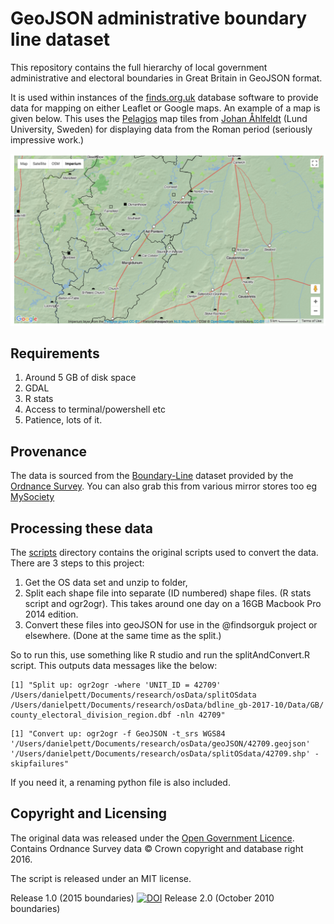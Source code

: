 # GeoJSON administrative boundary line dataset

This repository contains the full hierarchy of local government administrative and electoral boundaries in
Great Britain in GeoJSON format. 

It is used within instances of the
[finds.org.uk](https://github.com/findsorguk/findsorguk) database software to provide data for mapping on either Leaflet or Google maps. An example of a map is given below. This uses the [Pelagios](http://commons.pelagios.org/) map tiles from [Johan Åhlfeldt](http://pelagios.org/maps/greco-roman/) (Lund University, Sweden) for displaying data from the Roman period (seriously impressive work.) 

![](images/mapExample.png)

## Requirements

1. Around 5 GB of disk space
2. GDAL 
3. R stats
4. Access to terminal/powershell etc
4. Patience, lots of it.

## Provenance

The data is sourced from the
[Boundary-Line](https://www.ordnancesurvey.co.uk/business-and-government/products/boundary-line.html)
dataset provided by the [Ordnance Survey](https://www.ordnancesurvey.co.uk/). You can also grab this from various mirror stores too eg [MySociety](http://parlvid.mysociety.org/os/)

## Processing these data

The [scripts](scripts) directory contains the original scripts used to convert the data. There are 3 steps to this project:

1. Get the OS data set and unzip to folder,
2. Split each shape file into separate (ID numbered) shape files. (R stats script and ogr2ogr). This takes around one day on a 16GB Macbook Pro 2014 edition.
3. Convert these files into geoJSON for use in the @findsorguk project or elsewhere. (Done at the same time as the split.)

So to run this, use something like R studio and run the splitAndConvert.R script. This outputs data messages like the below:

````
[1] "Split up: ogr2ogr -where 'UNIT_ID = 42709' /Users/danielpett/Documents/research/osData/splitOSdata /Users/danielpett/Documents/research/osData/bdline_gb-2017-10/Data/GB/
county_electoral_division_region.dbf -nln 42709"
````

````
[1] "Convert up: ogr2ogr -f GeoJSON -t_srs WGS84 '/Users/danielpett/Documents/research/osData/geoJSON/42709.geojson' '/Users/danielpett/Documents/research/osData/splitOSdata/42709.shp' -skipfailures"
````

If you need it, a renaming python file is also included.

## Copyright and Licensing

The original data was released under the [Open Government Licence](http://www.nationalarchives.gov.uk/doc/open-government-licence/version/3/).
Contains Ordnance Survey data © Crown copyright and database right 2016. 

The script is released under an MIT license. 

Release 1.0 (2015 boundaries)
[![DOI](https://zenodo.org/badge/29851906.svg)](https://zenodo.org/badge/latestdoi/29851906)
Release 2.0 (October 2010 boundaries)

